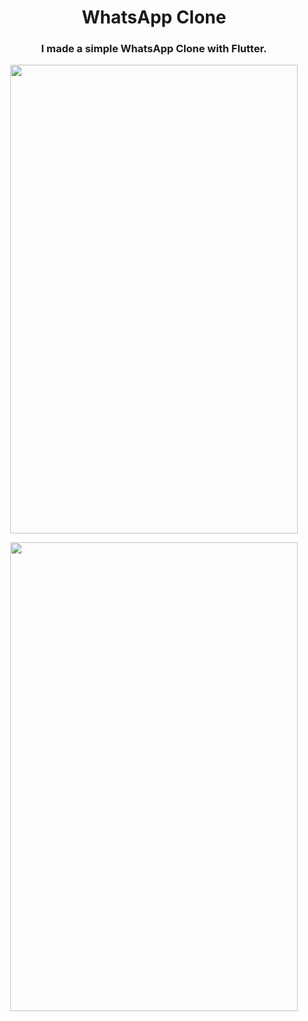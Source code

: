 <h1 align="center"><h1 align="center">WhatsApp Clone</h1></h1>

<h3 align="center">I made a simple WhatsApp Clone with Flutter.</h3>

<p align="center">
  <img width="460" height="750" src="https://user-images.githubusercontent.com/61988280/102238755-2e5b7a00-3f07-11eb-9f32-4f79c3c87014.png">
</p>

<p align="center">
  <img width="460" height="750" src="https://user-images.githubusercontent.com/61988280/102238757-2f8ca700-3f07-11eb-91dd-1cbf92534ae0.png">
</p>

